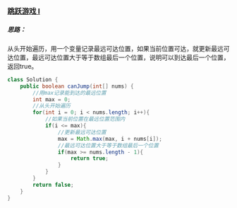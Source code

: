 ### [跳跃游戏 I](https://leetcode-cn.com/problems/jump-game)

##### 思路：

从头开始遍历，用一个变量记录最远可达位置，如果当前位置可达，就更新最远可达位置，最远可达位置大于等于数组最后一个位置，说明可以到达最后一个位置，返回true。

```java
class Solution {
    public boolean canJump(int[] nums) {
        //用max记录能到达的最远位置
        int max = 0;
        //从头开始遍历
        for(int i = 0; i < nums.length; i++){
            //如果当前位置在最远位置范围内
            if(i <= max){
                //更新最远可达位置
                max = Math.max(max, i + nums[i]);
                //最远可达位置大于等于数组最后一个位置
                if(max >= nums.length - 1){
                    return true;
                }
            }
        }
        return false;
    }
}
```

